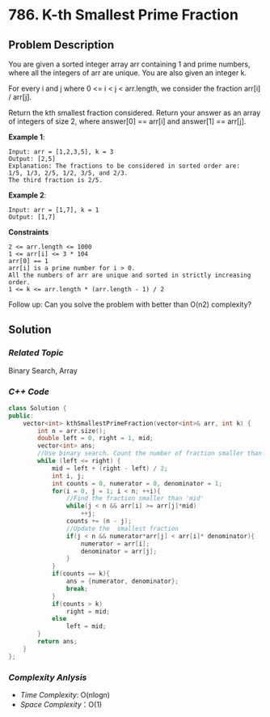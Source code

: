 # 786. K-th Smallest Prime Fraction

## Problem Description

You are given a sorted integer array arr containing 1 and prime numbers, where all the integers of arr are unique. You are also given an integer k.

For every i and j where 0 <= i < j < arr.length, we consider the fraction arr[i] / arr[j].

Return the kth smallest fraction considered. Return your answer as an array of integers of size 2, where answer[0] == arr[i] and answer[1] == arr[j].

**Example 1**:
```
Input: arr = [1,2,3,5], k = 3
Output: [2,5]
Explanation: The fractions to be considered in sorted order are:
1/5, 1/3, 2/5, 1/2, 3/5, and 2/3.
The third fraction is 2/5.
```
**Example 2**:
```
Input: arr = [1,7], k = 1
Output: [1,7]
```

**Constraints**
```
2 <= arr.length <= 1000
1 <= arr[i] <= 3 * 104
arr[0] == 1
arr[i] is a prime number for i > 0.
All the numbers of arr are unique and sorted in strictly increasing order.
1 <= k <= arr.length * (arr.length - 1) / 2
```

Follow up: Can you solve the problem with better than O(n2) complexity?

## Solution

### _Related Topic_
   Binary Search, Array

### _C++ Code_
```cpp
class Solution {
public:
    vector<int> kthSmallestPrimeFraction(vector<int>& arr, int k) {
        int n = arr.size();
        double left = 0, right = 1, mid;
        vector<int> ans;
        //Use binary search. Count the number of fraction smaller than 'mid'. Then, we compare it with K to determine the direction of halving.
        while (left <= right) {
            mid = left + (right - left) / 2;
            int i, j;
            int counts = 0, numerator = 0, denominator = 1;
            for(i = 0, j = 1; i < n; ++i){
                //Find the fraction smaller than 'mid'
                while(j < n && arr[i] >= arr[j]*mid)
                    ++j;
                counts += (n - j);
                //Update the  smallest fraction
                if(j < n && numerator*arr[j] < arr[i]* denominator){
                    numerator = arr[i];
                    denominator = arr[j];
                }
            }
            if(counts == k){
                ans = {numerator, denominator};
                break;
            }
            if(counts > k)
                right = mid;
            else
                left = mid;
        }
        return ans;
    }
};
```

### _Complexity Anlysis_
- _Time Complexity_: O(nlogn)
- _Space Complexity_：O(1)

